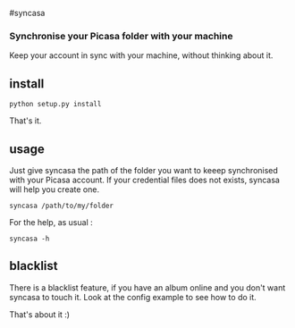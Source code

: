 #syncasa
### Synchronise your Picasa folder with your machine

Keep your account in sync with your machine, without thinking about it.

## install

    python setup.py install

That's it.

## usage

Just give syncasa the path of the folder you want to keeep synchronised with
your Picasa account.
If your credential files does not exists, syncasa will help you create one.

    syncasa /path/to/my/folder

For the help, as usual :

    syncasa -h

## blacklist

There is a blacklist feature, if you have an album online and you don't want
syncasa to touch it.
Look at the config example to see how to do it.

That's about it :)
